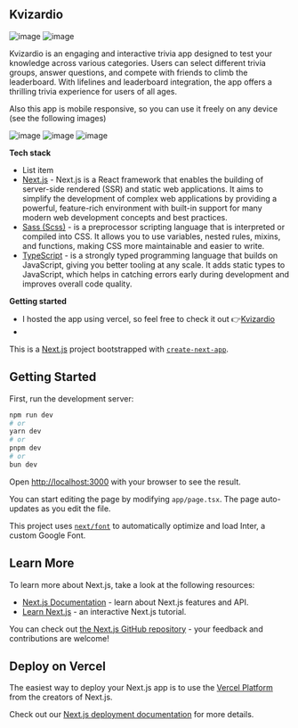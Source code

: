 ## Kvizardio

![image](https://github.com/karloCroDev/trivia-app/assets/117281346/09934bae-c3d9-4d63-b180-f08f3b1e62f6)
![image](https://github.com/karloCroDev/trivia-app/assets/117281346/112a10fb-56e5-4242-a1c3-fdb297fd5211)



Kvizardio is an engaging and interactive trivia app designed to test your knowledge across various categories. Users can select different trivia groups, answer questions, and compete with friends to climb the leaderboard. With lifelines and leaderboard integration, the app offers a thrilling trivia experience for users of all ages.

Also this app is mobile responsive, so you can use it freely on any device (see the following images)

![image](https://github.com/karloCroDev/trivia-app/assets/117281346/e8d174b3-7ec5-4d5d-a108-770a797f3597)
![image](https://github.com/karloCroDev/trivia-app/assets/117281346/d2eef999-6c52-4adc-8279-872043ec915a)
![image](https://github.com/karloCroDev/trivia-app/assets/117281346/053e8bae-7919-4770-8784-87d43a99681e)


**Tech stack**

 - List item
 - [Next.js](https://nextjs.org/) - Next.js is a React framework that enables the building of server-side rendered (SSR) and static web applications. It aims to simplify the development of complex web applications by providing a powerful, feature-rich environment with built-in support for many modern web development concepts and best practices.
 - [Sass (Scss)](https://sass-lang.com/) - is a preprocessor scripting language that is interpreted or compiled into CSS. It allows you to use variables, nested rules, mixins, and functions, making CSS more maintainable and easier to write.
 - [TypeScript](https://www.typescriptlang.org/) - is a strongly typed programming language that builds on JavaScript, giving you better tooling at any scale. It adds static types to JavaScript, which helps in catching errors early during development and improves overall code quality.
 

**Getting started**
 - I hosted the app using vercel, so feel free to check it out  👉[Kvizardio](https://trivia-app-seven-ruby.vercel.app/)
 - 


This is a [Next.js](https://nextjs.org/) project bootstrapped with [`create-next-app`](https://github.com/vercel/next.js/tree/canary/packages/create-next-app).

## Getting Started

First, run the development server:

```bash
npm run dev
# or
yarn dev
# or
pnpm dev
# or
bun dev
```

Open [http://localhost:3000](http://localhost:3000) with your browser to see the result.

You can start editing the page by modifying `app/page.tsx`. The page auto-updates as you edit the file.

This project uses [`next/font`](https://nextjs.org/docs/basic-features/font-optimization) to automatically optimize and load Inter, a custom Google Font.

## Learn More

To learn more about Next.js, take a look at the following resources:

- [Next.js Documentation](https://nextjs.org/docs) - learn about Next.js features and API.
- [Learn Next.js](https://nextjs.org/learn) - an interactive Next.js tutorial.

You can check out [the Next.js GitHub repository](https://github.com/vercel/next.js/) - your feedback and contributions are welcome!

## Deploy on Vercel

The easiest way to deploy your Next.js app is to use the [Vercel Platform](https://vercel.com/new?utm_medium=default-template&filter=next.js&utm_source=create-next-app&utm_campaign=create-next-app-readme) from the creators of Next.js.

Check out our [Next.js deployment documentation](https://nextjs.org/docs/deployment) for more details.
